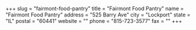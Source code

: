 +++
slug = "fairmont-food-pantry"
title = "Fairmont Food Pantry"
name = "Fairmont Food Pantry"
address = "525 Barry Ave"
city = "Lockport"
state = "IL"
postal = "60441"
website = ""
phone = "815-723-3577"
fax = ""
+++
